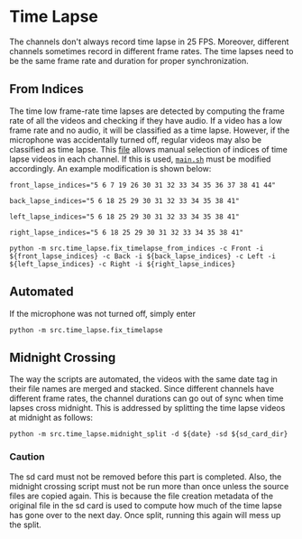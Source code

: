 # Time Lapse

The channels don't always record time lapse in 25 FPS. Moreover, different channels sometimes record in different frame rates. The time lapses need to be the same frame rate and duration for proper synchronization.

## From Indices

The time low frame-rate time lapses are detected by computing the frame rate of all the videos and checking if they have audio. If a video has a low frame rate and no audio, it will be classified as a time lapse. However, if the microphone was accidentally turned off, regular videos may also be classified as time lapse. This [file](src/time_lapse/fix_timelapse_from_indices.py) allows manual selection of indices of time lapse videos in each channel. If this is used, [`main.sh`](main.sh) must be modified accordingly. An example modification is shown below:

`front_lapse_indices="5 6 7 19 26 30 31 32 33 34 35 36 37 38 41 44"`

`back_lapse_indices="5 6 18 25 29 30 31 32 33 34 35 38 41"`

`left_lapse_indices="5 6 18 25 29 30 31 32 33 34 35 38 41"`

`right_lapse_indices="5 6 18 25 29 30 31 32 33 34 35 38 41"`

`python -m src.time_lapse.fix_timelapse_from_indices -c Front -i ${front_lapse_indices} -c Back -i ${back_lapse_indices} -c Left -i ${left_lapse_indices} -c Right -i ${right_lapse_indices}`

## Automated

If the microphone was not turned off, simply enter

`python -m src.time_lapse.fix_timelapse`

## Midnight Crossing

The way the scripts are automated, the videos with the same date tag in their file names are merged and stacked. Since different channels have different frame rates, the channel durations can go out of sync when time lapses cross midnight. This is addressed by splitting the time lapse videos at midnight as follows:

`python -m src.time_lapse.midnight_split -d ${date} -sd ${sd_card_dir}`

### Caution

The sd card must not be removed before this part is completed. Also, the midnight crossing script must not be run more than once unless the source files are copied again. This is because the file creation metadata of the original file in the sd card is used to compute how much of the time lapse has gone over to the next day. Once split, running this again will mess up the split.